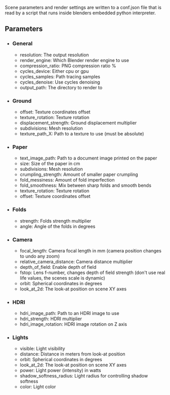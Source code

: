 Scene parameters and render settings are written to a conf.json file that is read by a script that runs inside blenders embedded python interpreter.

## Parameters
- ### General
    - resolution: The output resolution
    - render_engine: Which Blender render engine to use
    - compression_ratio: PNG compression ratio %
    - cycles_device: Either cpu or gpu
    - cycles_samples: Path tracing samples
    - cycles_denoise: Use cycles denoising
    - output_path: The directory to render to

- ### Ground
    - offset: Texture coordinates offset
    - texture_rotation: Texture rotation
    - displacement_strength: Ground displacement multiplier
    - subdivisions: Mesh resolution
    - texture_path_X: Path to a texture to use (must be absolute)

- ### Paper
    - text_image_path: Path to a document image printed on the paper
    - size: Size of the paper in cm
    - subdivisions: Mesh resolution
    - crumpling_strength: Amount of smaller paper crumpling
    - fold_messiness: Amount of fold imperfection
    - fold_smoothness: Mix between sharp folds and smooth bends
    - texture_rotation: Texture rotation
    - offset: Texture coordinates offset

- ### Folds
    - strength: Folds strength multiplier
    - angle: Angle of the folds in degrees

- ### Camera
    - focal_length: Camera focal length in mm (camera position changes to undo any zoom)
    - relative_camera_distance: Camera distance multiplier
    - depth_of_field: Enable depth of field
    - fstop: Lens f-number, changes depth of field strength (don't use real life values, the scenes scale is dynamic)
    - orbit: Spherical coordinates in degrees
    - look_at_2d: The look-at position on scene XY axes

- ### HDRI
    - hdri_image_path: Path to an HDRI image to use
    - hdri_strength: HDRI multiplier
    - hdri_image_rotation: HDRI image rotation on Z axis

- ### Lights
    - visible: Light visibility
    - distance: Distance in meters from look-at position
    - orbit: Spherical coordinates in degrees
    - look_at_2d: The look-at position on scene XY axes
    - power: Light power (intensity) in watts
    - shadow_softness_radius: Light radius for controlling shadow softness
    - color: Light color
